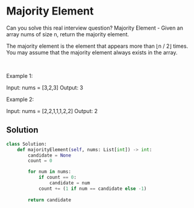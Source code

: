 # Majority Element

Can you solve this real interview question? Majority Element - Given an array nums of size n, return the majority element.

The majority element is the element that appears more than ⌊n / 2⌋ times. You may assume that the majority element always exists in the array.

 

Example 1:

Input: nums = [3,2,3]
Output: 3


Example 2:

Input: nums = [2,2,1,1,1,2,2]
Output: 2

## Solution
```py
class Solution:
    def majorityElement(self, nums: List[int]) -> int:
        candidate = None
        count = 0

        for num in nums:
            if count == 0:
                candidate = num
            count += (1 if num == candidate else -1)
        
        return candidate


```
